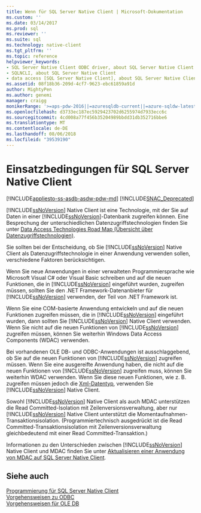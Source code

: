 ```yaml
---
title: Wenn für SQL Server Native Client | Microsoft-Dokumentation
ms.custom: ''
ms.date: 03/14/2017
ms.prod: sql
ms.reviewer: ''
ms.suite: sql
ms.technology: native-client
ms.tgt_pltfrm: ''
ms.topic: reference
helpviewer_keywords:
- SQL Server Native Client ODBC driver, about SQL Server Native Client ODBC driver
- SQLNCLI, about SQL Server Native Client
- data access [SQL Server Native Client], about SQL Server Native Client
ms.assetid: 08f18b36-209d-4cf7-9623-ebc61859a91d
author: MightyPen
ms.author: genemi
manager: craigg
monikerRange: '>=aps-pdw-2016||=azuresqldb-current||=azure-sqldw-latest||>=sql-server-2016||=sqlallproducts-allversions||>=sql-server-linux-2017'
ms.openlocfilehash: d3733ec187ec5929423702d6255974d7933ecc6c
ms.sourcegitcommit: 4cd008a77f456b35204989bbdd31db352716bbe6
ms.translationtype: MT
ms.contentlocale: de-DE
ms.lasthandoff: 08/06/2018
ms.locfileid: "39539190"
---
```

# <a name="when-to-use-sql-server-native-client"></a>Einsatzbedingungen für SQL Server Native Client
[!INCLUDE[appliesto-ss-asdb-asdw-pdw-md](../../includes/appliesto-ss-asdb-asdw-pdw-md.md)]
[!INCLUDE[SNAC_Deprecated](../../includes/snac-deprecated.md)]

  [!INCLUDE[ssNoVersion](../../includes/ssnoversion-md.md)] Native Client ist eine Technologie, mit der Sie auf Daten in einer [!INCLUDE[ssNoVersion](../../includes/ssnoversion-md.md)]-Datenbank zugreifen können.  Eine Besprechung der unterschiedlichen Datenzugriffstechnologien finden Sie unter [Data Access Technologies Road Map (Übersicht über Datenzugriffstechnologien)](http://go.microsoft.com/fwlink/?LinkID=179186).  
  
 Sie sollten bei der Entscheidung, ob Sie [!INCLUDE[ssNoVersion](../../includes/ssnoversion-md.md)] Native Client als Datenzugriffstechnologie in einer Anwendung verwenden sollen, verschiedene Faktoren berücksichtigen.  
  
 Wenn Sie neue Anwendungen in einer verwalteten Programmiersprache wie Microsoft Visual C# oder Visual Basic schreiben und auf die neuen Funktionen, die in [!INCLUDE[ssNoVersion](../../includes/ssnoversion-md.md)] eingeführt wurden, zugreifen müssen, sollten Sie den .NET Framework-Datenanbieter für [!INCLUDE[ssNoVersion](../../includes/ssnoversion-md.md)] verwenden, der Teil von .NET Framework ist.  
  
 Wenn Sie eine COM-basierte Anwendung entwickeln und auf die neuen Funktionen zugreifen müssen, die in [!INCLUDE[ssNoVersion](../../includes/ssnoversion-md.md)] eingeführt wurden, dann sollten Sie [!INCLUDE[ssNoVersion](../../includes/ssnoversion-md.md)] Native Client verwenden. Wenn Sie nicht auf die neuen Funktionen von [!INCLUDE[ssNoVersion](../../includes/ssnoversion-md.md)] zugreifen müssen, können Sie weiterhin Windows Data Access Components (WDAC) verwenden.  
  
 Bei vorhandenen OLE DB- und ODBC-Anwendungen ist ausschlaggebend, ob Sie auf die neuen Funktionen von [!INCLUDE[ssNoVersion](../../includes/ssnoversion-md.md)] zugreifen müssen. Wenn Sie eine ausgereifte Anwendung haben, die nicht auf die neuen Funktionen von [!INCLUDE[ssNoVersion](../../includes/ssnoversion-md.md)] zugreifen muss, können Sie weiterhin WDAC verwenden. Wenn Sie diese neuen Funktionen, wie z. B. zugreifen müssen jedoch die [Xml-Datentyp](../../t-sql/xml/xml-transact-sql.md), verwenden Sie [!INCLUDE[ssNoVersion](../../includes/ssnoversion-md.md)] Native Client.  
  
 Sowohl [!INCLUDE[ssNoVersion](../../includes/ssnoversion-md.md)] Native Client als auch MDAC unterstützen die Read Committed-Isolation mit Zeilenversionsverwaltung, aber nur [!INCLUDE[ssNoVersion](../../includes/ssnoversion-md.md)] Native Client unterstützt die Momentaufnahmen-Transaktionsisolation. (Programmiertechnisch ausgedrückt ist die Read Committed-Transaktionsisolation mit Zeilenversionsverwaltung gleichbedeutend mit einer Read Committed-Transaktion.)  
  
 Informationen zu den Unterschieden zwischen [!INCLUDE[ssNoVersion](../../includes/ssnoversion-md.md)] Native Client und MDAC finden Sie unter [Aktualisieren einer Anwendung von MDAC auf SQL Server Native Client](../../relational-databases/native-client/applications/updating-an-application-to-sql-server-native-client-from-mdac.md).  
  
## <a name="see-also"></a>Siehe auch  
 [Programmierung für SQL Server Native Client](../../relational-databases/native-client/sql-server-native-client-programming.md)   
 [Vorgehensweisen zu ODBC](../../relational-databases/native-client-odbc-how-to/odbc-how-to-topics.md)   
 [Vorgehensweisen für OLE DB](../../relational-databases/native-client-ole-db-how-to/ole-db-how-to-topics.md)  
  
  
